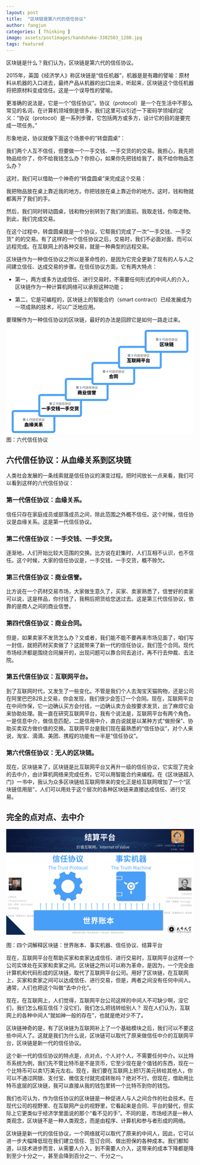 ```yaml
---
layout: post
title:  "区块链是第六代的信任协议"
author: fangjun
categories: [ Thinking ]
image: assets/postimages/handshake-3382503_1280.jpg
tags: featured
---
```


区块链是什么？我们认为，区块链是第六代的信任协议。

2015年，英国《经济学人》称区块链是“信任机器”，机器是是有趣的譬喻：原材料从机器的入口进去，最终产品从机器的出口出来，听起来，区块链这个信任机器将把原材料变成信任。这是一个误导性的譬喻。

更准确的说法是，它是一个“信任协议”。协议（protocol）是一个在生活中不那么常见的名词，在计算机领域倒是很多，我们这里可以引述一下密码学领域的定义：“协议（protocol）是一系列步骤，它包括两方或多方，设计它的目的是要完成一项任务。”

形象地说，协议就像下面这个场景中的“转盘圆桌”：

我们两个人互不信任，但要做一个一手交钱、一手交货的的交易。我担心，我先把物品给你了，你不给我钱怎么办？你担心，如果你先把钱给我了，我不给你物品怎么办？

这时，我们可以借助一个神奇的“转盘圆桌”来完成这个交易：

我把物品放在桌上靠近我的地方。你把钱放在桌上靠近你的地方。这时，钱和物就都离开了我们的手。

然后，我们同时转动圆桌，钱和物分别转到了我们的面前。我取走钱，你取走物。到此，我们完成交易。

在这个过程中，转盘圆桌就是一个协议，它帮我们完成了一次“一手交钱、一手交货” 的的交易。有了这样的一个信任协议之后，交易时，我们不必面对面，而可以远程完成。在互联网上的各种交易，就是一种典型的远程交易。

区块链作为一种信任协议之所以是革命性的，是因为它完全更新了现有的人与人之间建立信任、达成交易的步骤。在信任协议方面，它有两大特点：

-	第一，两方或多方达成信任、进行交易时，不需要任何形式的中间人的介入，区块链作为一种计算机网络可以承担这种功能；

-	第二，它是可编程的，区块链上的智能合约（smart contract）已经发展成为一项成熟的技术，可以广泛地应用。

要理解作为一种信任协议的区块链，最好的办法是回顾它是如何一路走过来。

![六代信任协议](/assets/postimages/trust_protocols.png)
图：六代信任协议

## 六代信任协议：从血缘关系到区块链

人类社会发展的一条线索就是信任协议的演变过程。把时间放长一点来看，我们可以看到这样的六代信任协议：

### 第一代信任协议：血缘关系。

信任只存在家庭成员或部落成员之间，除此范围之外概不信任。这个时候，信任协议是血缘关系。这是第一代信任协议。

### 第二代信任协议：一手交钱、一手交货。

逐渐地，人们开始比较大范围的交换。比方说在赶集时，人们互相不认识，也不信任。这个时候，大家的信任协议是，一手交钱，一手交货，概不赊欠。

### 第三代信任协议：商业信誉。

比方说在一个药材交易市场，大家做生意久了，买家、卖家熟悉了，信誉好的卖家可以说，这是样品，你付钱了，我稍后把货给您送过去。这是第三代信任协议，依靠的是商人之间的商业信誉。

### 第四代信任协议：商业合同。

但是，如果卖家不发货怎么办？又或者，我们能不能不要再来市场见面了，咱们写一封信，就把药材买卖做了？这就带来了新一代的信任协议，我们签个合同。现代市场经济都是围绕合同展开的，出现问题可以靠合同去追讨，再不行去仲裁、去法院。

### 第五代信任协议：互联网平台。

到了互联网时代，又发生了一些变化。不管是我们个人去淘宝天猫购物，还是公司在阿里巴巴B2B上交易，你会发现，我们很少会签订一个合同。现在，互联网平台在中间作保，它一边确认买方会付钱，一边确认卖方会按要求发货，出了麻烦它会来协助处理。我一直在研究互联网平台，我有个说法是，互联网平台有两个角色，一是信息中介，做信息匹配，二是信用中介，直白说就是以某种方式“做担保”、协助买卖双方做价值的交换。互联网平台是我们现在最熟悉的“信任协议”，对个人来说，淘宝、滴滴、美团、携程的功能有一半是“信任协议”。

### 第六代信任协议：无人的区块链。

现在，区块链来了，区块链是比互联网平台又再升一级的信任协议，它实现了完全的去中介，由计算机网络来完成任务，它可以用智能合约来编程。在《区块链超入门》一书中，我认为众多区块链给互联网带来的变化正是给互联网增加了一个“区块链信用层”，人们可以用处于这个层次的各种区块链来直接达成信任、进行交易。

## 完全的点对点、去中介

![六代信任协议](/assets/postimages/blockchain_4lines.jpeg)

图：四个词解释区块链：世界账本、事实机器、信任协议、结算平台

现在，互联网平台在帮助买家和卖家达成信任、进行交易时，互联网平台这样一个公司实体处在买家和卖家之间。区块链之所以可以称为革命，是因为，一个完全由计算机和代码形成的区块链，取代了互联网平台公司。用好了区块链，在互联网上，买家和卖家之间可以达成信任、进行交易，但是，两者之间没有任何中间人。通常，人们也把这个叫做“去中介化”。

现在，在互联网上，人们觉得，互联网平台公司这样的中间人不可缺少啊，没它们，我们怎么相互信任？没它们，我们怎么把钱转给别人？ 现在人们认为，互联网上的各种中间人“就如神一般的存在”，也就是绝对少不了。

区块链神奇的是，有了区块链为互联网补上了一个基础模块之后，我们可以不要这些中间人了。这就是我们为什么说，区块链可以取代了原来做信任中介的互联网平台，区块链是新一代的信任协议。

这个新一代的信任协议的特点是，点对点，个人对个人，不需要任何中介。以比特币系统为例，我们先不管比特币是不是货币，它至少现在是个值钱的东西，现在一个比特币可以卖1万美元左右。现在，我们要在互联网上把1万美元转给其他人，你可以不通过网银、支付宝、微信支付就完成转账吗？绝对不行。但现在，借助用比特币底层的区块链，我可以直接从我的钱包里转一个比特币到你的钱包。

我们也可认为，作为信任协议的区块链是一种促进人与人之间合作的社会技术。在现代公司的视野里、在互联网产业的视野里，它看起来是合同、平台的替代，但实际上它更类似于经济学里面说的那个“看不见的手”。不同的是，市场经济是一种人类观念，区块链不是一种人类观念，而是由程序、计算机和参与者形成的网络。

区块链是新一代的信任协议，一个网络就可以取代了原来的中间人，因此，它可以进一步大幅降低现在我们建立信任、签订合同、做出担保的各种成本。我们都知道，以技术进步而言，从需要人介入，到不需要人介入，这带来的成本下降都是降到至少十分之一，甚至会降到百分之一、千分之一。

